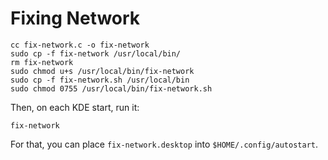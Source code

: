 # Fixing Network

```shell
cc fix-network.c -o fix-network
sudo cp -f fix-network /usr/local/bin/
rm fix-network
sudo chmod u+s /usr/local/bin/fix-network
sudo cp -f fix-network.sh /usr/local/bin
sudo chmod 0755 /usr/local/bin/fix-network.sh
```

Then, on each KDE start, run it:

```shell
fix-network
```

For that, you can place `fix-network.desktop` into `$HOME/.config/autostart`.
